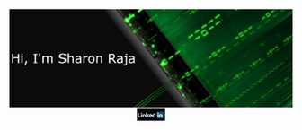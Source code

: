 <img src="./asserts/green-cover.png">
<center>
<a href="https://www.linkedin.com/in/sharon-raja-b07487147">
<img src="asserts/linkedin-logo.png" width="50px" alt="Linkedin account">
</a>
</center>
<!--
**SharonRaja/SharonRaja** is a ✨ _special_ ✨ repository because its `README.md` (this file) appears on your GitHub profile.

Here are some ideas to get you started:

- 🔭 I’m currently working on ...
- 🌱 I’m currently learning ...
- 👯 I’m looking to collaborate on ...
- 🤔 I’m looking for help with ...
- 💬 Ask me about ...
- 📫 How to reach me: ...
- 😄 Pronouns: ...
- ⚡ Fun fact: ...
-->

